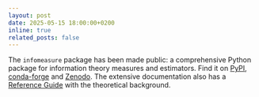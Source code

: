 ```yaml
---
layout: post
date: 2025-05-15 18:00:00+0200
inline: true
related_posts: false
---
```


The `infomeasure` package has been made public: a comprehensive Python package for information theory measures and estimators.
Find it on [PyPI](https://pypi.org/project/infomeasure/), [conda-forge](https://anaconda.org/conda-forge/infomeasure) and [Zenodo](https://zenodo.org/records/15241810).
The extensive documentation also has a [Reference Guide](https://infomeasure.readthedocs.io/en/latest/guide/#reference-guide) with the theoretical background.
